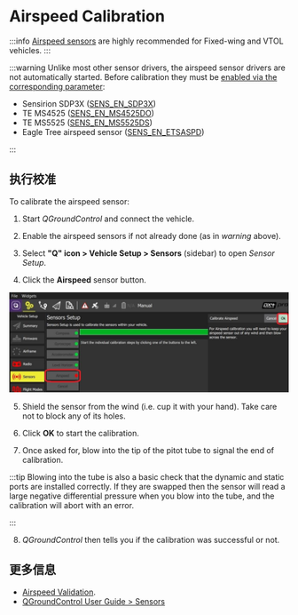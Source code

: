 # Airspeed Calibration

:::info
[Airspeed sensors](../sensor/airspeed.md) are highly recommended for Fixed-wing and VTOL vehicles.
:::

:::warning
Unlike most other sensor drivers, the airspeed sensor drivers are not automatically started.
Before calibration they must be [enabled via the corresponding parameter](../advanced_config/parameters.md):

- Sensirion SDP3X ([SENS_EN_SDP3X](../advanced_config/parameter_reference.md#SENS_EN_SDP3X))
- TE MS4525 ([SENS_EN_MS4525DO](../advanced_config/parameter_reference.md#SENS_EN_MS4525DO))
- TE MS5525 ([SENS_EN_MS5525DS](../advanced_config/parameter_reference.md#SENS_EN_MS5525DS))
- Eagle Tree airspeed sensor ([SENS_EN_ETSASPD](../advanced_config/parameter_reference.md#SENS_EN_ETSASPD))

:::

## 执行校准

To calibrate the airspeed sensor:

1. Start _QGroundControl_ and connect the vehicle.

2. Enable the airspeed sensors if not already done (as in _warning_ above).

3. Select **"Q" icon > Vehicle Setup > Sensors** (sidebar) to open _Sensor Setup_.

4. Click the **Airspeed** sensor button.

  ![Airspeed calibration](../../assets/qgc/setup/sensor/sensor_airspeed.jpg)

5. Shield the sensor from the wind (i.e. cup it with your hand).
  Take care not to block any of its holes.

6. Click **OK** to start the calibration.

7. Once asked for, blow into the tip of the pitot tube to signal the end of calibration.

  :::tip
  Blowing into the tube is also a basic check that the dynamic and static ports are installed correctly.
  If they are swapped then the sensor will read a large negative differential pressure when you blow into the tube, and the calibration will abort with an error.

:::

8. _QGroundControl_ then tells you if the calibration was successful or not.

## 更多信息

- [Airspeed Validation](../advanced_config/airspeed_validation.md).
- [QGroundControl User Guide > Sensors](https://docs.qgroundcontrol.com/master/en/qgc-user-guide/setup_view/sensors_px4.html#airspeed)
